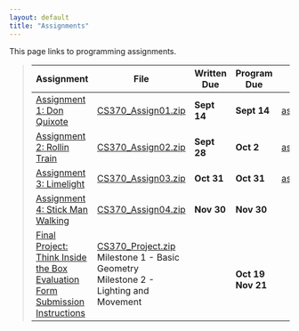 ```yaml
---
layout: default
title: "Assignments"
---
```


This page links to programming assignments.

> Assignment | File | Written Due | Program Due | Solutions |
> ---------- | ---- | ----------- | ----------- | --------- |
> [Assignment 1: Don Quixote](assign01.html)       | [CS370_Assign01.zip](src/CS370_Assign01.zip) | **Sept 14** | **Sept 14** | [assign01sol.pdf](sol/assign01sol.pdf) |
> [Assignment 2: Rollin Train](assign02.html)      | [CS370_Assign02.zip](src/CS370_Assign02.zip) | **Sept 28**   | **Oct 2** | [assign02sol.pdf](sol/assign02sol.pdf) |
> [Assignment 3: Limelight](assign03.html)         | [CS370_Assign03.zip](src/CS370_Assign03.zip) | **Oct 31**  | **Oct 31**  | [assign03sol.pdf](sol/assign03sol.pdf) |
> [Assignment 4: Stick Man Walking](assign04.html) | [CS370_Assign04.zip](src/CS370_Assign04.zip) | **Nov 30**  | **Nov 30**  |  |
> [Final Project: Think Inside the Box](project.html) <br /> [Evaluation Form](CS370_Final_Project_eval.docx) <br /> [Submission Instructions](ProjectSubmit.html) | [CS370_Project.zip](src/CS370_Project.zip) <br /> Milestone 1 - Basic Geometry <br /> Milestone 2 - Lighting and Movement | |  <br /> **Oct 19** <br /> **Nov 21** | |

<!--
> [Assignment 1: Don Quixote](assign01.html)       | [CS370_Assign01.zip](src/CS370_Assign01.zip) | **Sept 14** | **Sept 14** | [assign01sol.pdf](sol/assign01sol.pdf) |
> [Assignment 2: Rollin Train](assign02.html)      | [CS370_Assign02.zip](src/CS370_Assign02.zip) | **Oct 3**   | **Oct 2**   | [assign02sol.pdf](sol/assign02sol.pdf) |
> [Assignment 3: Limelight](assign03.html)         | [CS370_Assign03.zip](src/CS370_Assign03.zip) | **Oct 26**  | **Oct 31**  | [assign03sol.pdf](sol/assign03sol.pdf) |
> [Assignment 4: Stick Man Walking](assign04.html) | [CS370_Assign04.zip](src/CS370_Assign04.zip) | **Nov 30**  | **Nov 30**  | [assign04sol.pdf](sol/assign04sol.pdf) |
-->